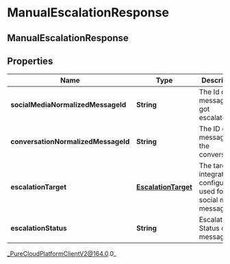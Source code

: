 # ManualEscalationResponse

## ManualEscalationResponse

## Properties

|Name | Type | Description | Notes|
|------------ | ------------- | ------------- | -------------|
| **socialMediaNormalizedMessageId** | **String** | The Id of the message that got escalated. | [optional] |
| **conversationNormalizedMessageId** | **String** | The ID of the message in the conversation. | [optional] |
| **escalationTarget** | [**EscalationTarget**](EscalationTarget) | The target integration configuration used for an social media message. | [optional] |
| **escalationStatus** | **String** | Escalation Status of the message. | [optional] |



_PureCloudPlatformClientV2@164.0.0_
